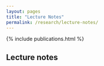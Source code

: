 ```yaml
---
layout: pages
title: "Lecture Notes"
permalink: /research/lecture-notes/
---
```


<style> 

  strong{
    color: #003d90;
  }

</style>

{% include publications.html %}
##  Lecture notes

